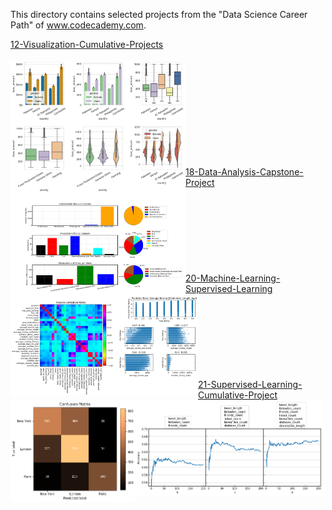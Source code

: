 This directory contains selected projects from the "Data Science Career Path" of www.codecademy.com.

<a href="12-Visualization-Cumulative-Projects">
12-Visualization-Cumulative-Projects</br></br>
<img src="https://github.com/stefanm-git/Data-Science/blob/master/12-Visualization-Cumulative-Projects/Kiva-Visualization-Project/Visualizing_Kiva_Data_with_Seaborn.png" alt="img" width="280px" align="left"></a></br></br></br></br></br></br></br></br></br></br>
         
<a href="18-Data-Analysis-Capstone-Project">
18-Data-Analysis-Capstone-Project</br>
<img src="https://github.com/stefanm-git/Data-Science/blob/master/18-Data-Analysis-Capstone-Project/biodiversity_project.png" alt="img" width="280px" align="left"></a></br></br></br></br></br></br></br></br>

<a href="20-Machine-Learning-Supervised-Learning">
20-Machine-Learning-Supervised-Learning</br>
<img src="https://github.com/stefanm-git/Data-Science/blob/master/20-Machine-Learning-Supervised-Learning/Yelp-Regression-Project/yelp_regression_project.png" alt="img" width="300px" align="left"></a></br></br></br></br></br></br></br></br>


<a href="21-Supervised-Learning-Cumulative-Project">
21-Supervised-Learning-Cumulative-Project</br>
<img src="https://github.com/stefanm-git/Data-Science/blob/master/21-Supervised-Learning-Cumulative-Project/classifying_tweets_location.png" alt="img" width="200px" align="left">
<img src="https://github.com/stefanm-git/Data-Science/blob/master/21-Supervised-Learning-Cumulative-Project/classifying_tweets_viral.png" alt="img" width="300px" align="left"></a></br></br></br></br></br></br></br></br>
